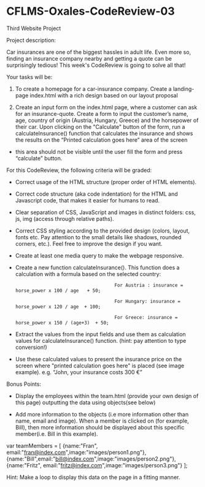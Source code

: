 # CFLMS-Oxales-CodeReview-03

Third Website Project

Project description:

Car insurances are one of the biggest hassles in adult life. Even more so, finding an insurance company nearby and getting a quote can be surprisingly tedious! 
This week's CodeReview is going to solve all that!

Your tasks will be:

1. To create a homepage for a car-insurance company.
Create a landing-page index.html with a rich design based on our layout proposal

2. Create an input form on the index.html page, where a customer can ask for an insurance-quote.
Create a form to input the customer’s name, age, country of origin (Austria, Hungary, Greece) and the horsepower of their car. 
Upon clicking on the "Calculate" button of the form, run a calculateInsurance() function that calculates the insurance and shows the results on the “Printed calculation goes here” area of the screen 
- this area should not be visible until the user fill the form and press “calculate” button.


For this CodeReview, the following criteria will be graded:

- Correct usage of the HTML structure (proper order of HTML elements).

- Correct code structure (aka code indentation) for the HTML and Javascript code, that makes it easier for humans to read.

- Clear separation of CSS, JavaScript and images in distinct folders: css, js, img (access through relative paths).

- Correct CSS styling according to the provided design (colors, layout, fonts etc. Pay attention to the small details like shadows, rounded corners, etc.). Feel free to improve the design if you want.

- Create at least one media query to make the webpage responsive.

- Create a new function calculateInsurance(). This function does a calculation with a formula based on the selected country:

                                          For Austria : insurance = horse_power x 100 / age   + 50;

                                          For Hungary: insurance = horse_power x 120 / age  + 100;

                                          For Greece: insurance = horse_power x 150 / (age+3)  + 50;


- Extract the values from the input fields and use them as calculation values for calculateInsurance() function. (hint: pay attention to type conversion!)

- Use these calculated values to present the insurance price on the screen where "printed calculation goes here" is placed (see image example). e.g. “John, your insurance costs 300 €”


Bonus Points:

- Display the employees within the team.html (provide your own design of this page) outputting the data using objects(see below)

- Add more information to the objects (i.e more information other than name, email and image). When a member is clicked on (for example, Bill), then more information should be displayed about this specific member(i.e. Bill in this example). 



var teamMembers = [
                    {name:"Fran", email:"fran@index.com",image:"images/person1.png"},
                    {name:"Bill",email:"bill@index.com",image:"images/person2.png"},
                    {name:"Fritz", email:"fritz@index.com",image:"images/person3.png"}
                  ];

Hint: Make a loop to display this data on the page in a fitting manner. 

